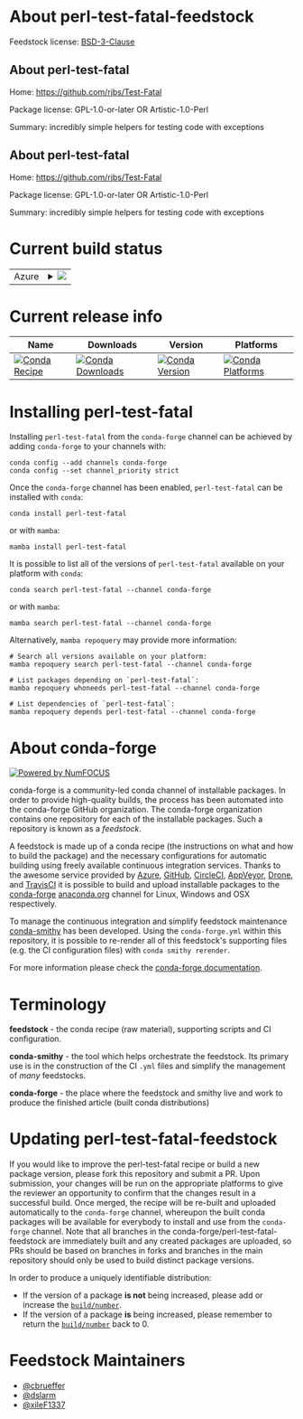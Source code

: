 About perl-test-fatal-feedstock
===============================

Feedstock license: [BSD-3-Clause](https://github.com/conda-forge/perl-test-fatal-feedstock/blob/main/LICENSE.txt)


About perl-test-fatal
---------------------

Home: https://github.com/rjbs/Test-Fatal

Package license: GPL-1.0-or-later OR Artistic-1.0-Perl

Summary: incredibly simple helpers for testing code with exceptions

About perl-test-fatal
---------------------

Home: https://github.com/rjbs/Test-Fatal

Package license: GPL-1.0-or-later OR Artistic-1.0-Perl

Summary: incredibly simple helpers for testing code with exceptions

Current build status
====================


<table>
    
  <tr>
    <td>Azure</td>
    <td>
      <details>
        <summary>
          <a href="https://dev.azure.com/conda-forge/feedstock-builds/_build/latest?definitionId=17704&branchName=main">
            <img src="https://dev.azure.com/conda-forge/feedstock-builds/_apis/build/status/perl-test-fatal-feedstock?branchName=main">
          </a>
        </summary>
        <table>
          <thead><tr><th>Variant</th><th>Status</th></tr></thead>
          <tbody><tr>
              <td>linux_64</td>
              <td>
                <a href="https://dev.azure.com/conda-forge/feedstock-builds/_build/latest?definitionId=17704&branchName=main">
                  <img src="https://dev.azure.com/conda-forge/feedstock-builds/_apis/build/status/perl-test-fatal-feedstock?branchName=main&jobName=linux&configuration=linux%20linux_64_" alt="variant">
                </a>
              </td>
            </tr><tr>
              <td>linux_aarch64</td>
              <td>
                <a href="https://dev.azure.com/conda-forge/feedstock-builds/_build/latest?definitionId=17704&branchName=main">
                  <img src="https://dev.azure.com/conda-forge/feedstock-builds/_apis/build/status/perl-test-fatal-feedstock?branchName=main&jobName=linux&configuration=linux%20linux_aarch64_" alt="variant">
                </a>
              </td>
            </tr><tr>
              <td>linux_ppc64le</td>
              <td>
                <a href="https://dev.azure.com/conda-forge/feedstock-builds/_build/latest?definitionId=17704&branchName=main">
                  <img src="https://dev.azure.com/conda-forge/feedstock-builds/_apis/build/status/perl-test-fatal-feedstock?branchName=main&jobName=linux&configuration=linux%20linux_ppc64le_" alt="variant">
                </a>
              </td>
            </tr><tr>
              <td>osx_64</td>
              <td>
                <a href="https://dev.azure.com/conda-forge/feedstock-builds/_build/latest?definitionId=17704&branchName=main">
                  <img src="https://dev.azure.com/conda-forge/feedstock-builds/_apis/build/status/perl-test-fatal-feedstock?branchName=main&jobName=osx&configuration=osx%20osx_64_" alt="variant">
                </a>
              </td>
            </tr><tr>
              <td>osx_arm64</td>
              <td>
                <a href="https://dev.azure.com/conda-forge/feedstock-builds/_build/latest?definitionId=17704&branchName=main">
                  <img src="https://dev.azure.com/conda-forge/feedstock-builds/_apis/build/status/perl-test-fatal-feedstock?branchName=main&jobName=osx&configuration=osx%20osx_arm64_" alt="variant">
                </a>
              </td>
            </tr>
          </tbody>
        </table>
      </details>
    </td>
  </tr>
</table>

Current release info
====================

| Name | Downloads | Version | Platforms |
| --- | --- | --- | --- |
| [![Conda Recipe](https://img.shields.io/badge/recipe-perl--test--fatal-green.svg)](https://anaconda.org/conda-forge/perl-test-fatal) | [![Conda Downloads](https://img.shields.io/conda/dn/conda-forge/perl-test-fatal.svg)](https://anaconda.org/conda-forge/perl-test-fatal) | [![Conda Version](https://img.shields.io/conda/vn/conda-forge/perl-test-fatal.svg)](https://anaconda.org/conda-forge/perl-test-fatal) | [![Conda Platforms](https://img.shields.io/conda/pn/conda-forge/perl-test-fatal.svg)](https://anaconda.org/conda-forge/perl-test-fatal) |

Installing perl-test-fatal
==========================

Installing `perl-test-fatal` from the `conda-forge` channel can be achieved by adding `conda-forge` to your channels with:

```
conda config --add channels conda-forge
conda config --set channel_priority strict
```

Once the `conda-forge` channel has been enabled, `perl-test-fatal` can be installed with `conda`:

```
conda install perl-test-fatal
```

or with `mamba`:

```
mamba install perl-test-fatal
```

It is possible to list all of the versions of `perl-test-fatal` available on your platform with `conda`:

```
conda search perl-test-fatal --channel conda-forge
```

or with `mamba`:

```
mamba search perl-test-fatal --channel conda-forge
```

Alternatively, `mamba repoquery` may provide more information:

```
# Search all versions available on your platform:
mamba repoquery search perl-test-fatal --channel conda-forge

# List packages depending on `perl-test-fatal`:
mamba repoquery whoneeds perl-test-fatal --channel conda-forge

# List dependencies of `perl-test-fatal`:
mamba repoquery depends perl-test-fatal --channel conda-forge
```


About conda-forge
=================

[![Powered by
NumFOCUS](https://img.shields.io/badge/powered%20by-NumFOCUS-orange.svg?style=flat&colorA=E1523D&colorB=007D8A)](https://numfocus.org)

conda-forge is a community-led conda channel of installable packages.
In order to provide high-quality builds, the process has been automated into the
conda-forge GitHub organization. The conda-forge organization contains one repository
for each of the installable packages. Such a repository is known as a *feedstock*.

A feedstock is made up of a conda recipe (the instructions on what and how to build
the package) and the necessary configurations for automatic building using freely
available continuous integration services. Thanks to the awesome service provided by
[Azure](https://azure.microsoft.com/en-us/services/devops/), [GitHub](https://github.com/),
[CircleCI](https://circleci.com/), [AppVeyor](https://www.appveyor.com/),
[Drone](https://cloud.drone.io/welcome), and [TravisCI](https://travis-ci.com/)
it is possible to build and upload installable packages to the
[conda-forge](https://anaconda.org/conda-forge) [anaconda.org](https://anaconda.org/)
channel for Linux, Windows and OSX respectively.

To manage the continuous integration and simplify feedstock maintenance
[conda-smithy](https://github.com/conda-forge/conda-smithy) has been developed.
Using the ``conda-forge.yml`` within this repository, it is possible to re-render all of
this feedstock's supporting files (e.g. the CI configuration files) with ``conda smithy rerender``.

For more information please check the [conda-forge documentation](https://conda-forge.org/docs/).

Terminology
===========

**feedstock** - the conda recipe (raw material), supporting scripts and CI configuration.

**conda-smithy** - the tool which helps orchestrate the feedstock.
                   Its primary use is in the construction of the CI ``.yml`` files
                   and simplify the management of *many* feedstocks.

**conda-forge** - the place where the feedstock and smithy live and work to
                  produce the finished article (built conda distributions)


Updating perl-test-fatal-feedstock
==================================

If you would like to improve the perl-test-fatal recipe or build a new
package version, please fork this repository and submit a PR. Upon submission,
your changes will be run on the appropriate platforms to give the reviewer an
opportunity to confirm that the changes result in a successful build. Once
merged, the recipe will be re-built and uploaded automatically to the
`conda-forge` channel, whereupon the built conda packages will be available for
everybody to install and use from the `conda-forge` channel.
Note that all branches in the conda-forge/perl-test-fatal-feedstock are
immediately built and any created packages are uploaded, so PRs should be based
on branches in forks and branches in the main repository should only be used to
build distinct package versions.

In order to produce a uniquely identifiable distribution:
 * If the version of a package **is not** being increased, please add or increase
   the [``build/number``](https://docs.conda.io/projects/conda-build/en/latest/resources/define-metadata.html#build-number-and-string).
 * If the version of a package **is** being increased, please remember to return
   the [``build/number``](https://docs.conda.io/projects/conda-build/en/latest/resources/define-metadata.html#build-number-and-string)
   back to 0.

Feedstock Maintainers
=====================

* [@cbrueffer](https://github.com/cbrueffer/)
* [@dslarm](https://github.com/dslarm/)
* [@xileF1337](https://github.com/xileF1337/)

